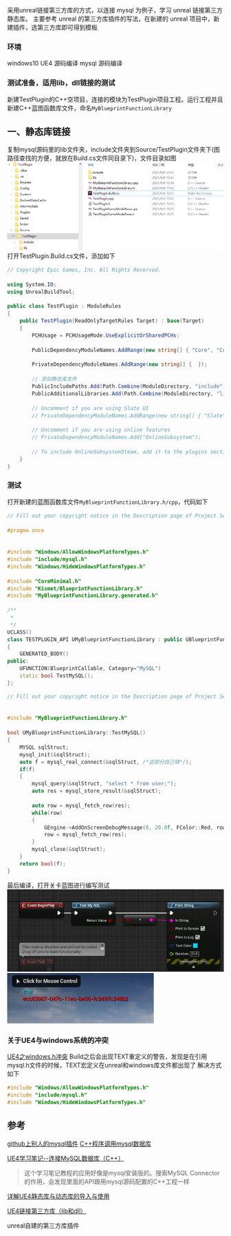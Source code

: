 
采用unreal链接第三方库的方式，以连接 mysql 为例子，学习 unreal 链接第三方静态库。
主要参考 unreal 的第三方库插件的写法，在新建的 unreal 项目中，新建插件，选第三方库即可得到模板

### 环境
windows10
UE4 源码编译
mysql 源码编译

### 测试准备，适用lib，dll链接的测试
新建TestPlugin的C++空项目，连接的模块为TestPlugin项目工程。运行工程并且新建C++蓝图函数库文件，命名`MyBlueprintFunctionLibrary`


## 一、静态库链接
复制mysql源码里的lib文件夹，include文件夹到Source/TestPlugin文件夹下(图路径查找的方便，就放在Build.cs文件同目录下)，文件目录如图
![文件目录](unreal连接MySQL/unreal连接MySQL-1.png)
打开TestPlugin.Build.cs文件，添加如下
```cs
// Copyright Epic Games, Inc. All Rights Reserved.

using System.IO;
using UnrealBuildTool;

public class TestPlugin : ModuleRules
{
	public TestPlugin(ReadOnlyTargetRules Target) : base(Target)
	{
		PCHUsage = PCHUsageMode.UseExplicitOrSharedPCHs;
	
		PublicDependencyModuleNames.AddRange(new string[] { "Core", "CoreUObject", "Engine", "InputCore" });

		PrivateDependencyModuleNames.AddRange(new string[] {  });

		// 添加静态库文件
		PublicIncludePaths.Add(Path.Combine(ModuleDirectory, "include"));
		PublicAdditionalLibraries.Add(Path.Combine(ModuleDirectory, "lib", "libmysql.lib"));
		
		// Uncomment if you are using Slate UI
		// PrivateDependencyModuleNames.AddRange(new string[] { "Slate", "SlateCore" });
		
		// Uncomment if you are using online features
		// PrivateDependencyModuleNames.Add("OnlineSubsystem");

		// To include OnlineSubsystemSteam, add it to the plugins section in your uproject file with the Enabled attribute set to true
	}
}

```
### 测试
打开新建的蓝图函数库文件`MyBlueprintFunctionLibrary.h/cpp`，代码如下
```cpp
// Fill out your copyright notice in the Description page of Project Settings.

#pragma once


#include "Windows/AllowWindowsPlatformTypes.h"
#include "include/mysql.h"
#include "Windows/HideWindowsPlatformTypes.h"

#include "CoreMinimal.h"
#include "Kismet/BlueprintFunctionLibrary.h"
#include "MyBlueprintFunctionLibrary.generated.h"

/**
 * 
 */
UCLASS()
class TESTPLUGIN_API UMyBlueprintFunctionLibrary : public UBlueprintFunctionLibrary
{
	GENERATED_BODY()
public:
	UFUNCTION(BlueprintCallable, Category="MySQL")
	static bool TestMySQL();
};

```
```cpp
// Fill out your copyright notice in the Description page of Project Settings.


#include "MyBlueprintFunctionLibrary.h"

bool UMyBlueprintFunctionLibrary::TestMySQL()
{
	MYSQL sqlStruct;
	mysql_init(&sqlStruct);
	auto f = mysql_real_connect(&sqlStruct, /*这部分自己填*/);
	if(f)
	{
		mysql_query(&sqlStruct, "select * from user;");
		auto res = mysql_store_result(&sqlStruct);

		auto row = mysql_fetch_row(res);
		while(row)
		{
			GEngine->AddOnScreenDebugMessage(0, 20.0f, FColor::Red, row[0]);
			row = mysql_fetch_row(res);
		}
		mysql_close(&sqlStruct);
	}
	return bool(f);
}

```

最后编译，打开关卡蓝图进行编写测试
![蓝图](unreal连接MySQL/unreal连接MySQL-2.png)
![测试结果](unreal连接MySQL/unreal连接MySQL-3.png)

### 关于UE4与windows系统的冲突
[UE4之windows.h冲突](https://blog.51cto.com/u_12701820/3032456)
Build之后会出现TEXT重定义的警告，发现是在引用mysql.h文件的时候，TEXT宏定义在unreal和windows库文件都出现了
解决方式如下
```cpp
#include "Windows/AllowWindowsPlatformTypes.h"
#include "include/mysql.h"
#include "Windows/HideWindowsPlatformTypes.h"
```


## 参考
[github上别人的mysql插件](https://github.com/Back2RL/MySQLConnectorUE4Plugin)
[C++程序调用mysql数据库
](https://blog.csdn.net/Leo_csdn_/article/details/82682839)

[UE4学习笔记--连接MySQL数据库（C++）
](https://blog.csdn.net/qq_40725856/article/details/97544992)
> 这个学习笔记教程的应用好像是mysql安装版的。搜索MySQL Connector的作用，会发现里面的API跟用mysql源码配置的C++工程一样

[详解UE4静态库与动态库的导入与使用](https://blog.csdn.net/u012999985/article/details/71554628)

[UE4链接第三方库（lib和dll）](https://segmentfault.com/a/1190000008210614)

unreal自建的第三方库插件